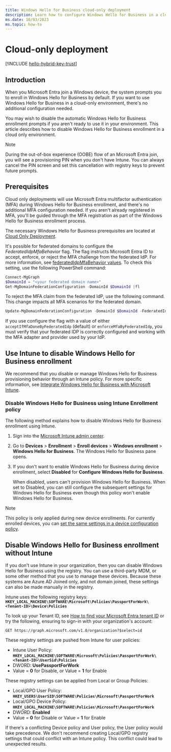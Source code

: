 ```yaml
---
title: Windows Hello for Business cloud-only deployment
description: Learn how to configure Windows Hello for Business in a cloud-only deployment scenario.
ms.date: 10/03/2023
ms.topic: how-to
---
```

# Cloud-only deployment

[!INCLUDE [hello-hybrid-key-trust](./includes/hello-cloud.md)]

## Introduction

When you Microsoft Entra join a Windows device, the system prompts you to enroll in Windows Hello for Business by default. If you want to use Windows Hello for Business in a cloud-only environment, there's no additional configuration needed.

You may wish to disable the automatic Windows Hello for Business enrollment prompts if you aren't ready to use it in your environment. This article describes how to disable Windows Hello for Business enrollment in a cloud only environment.

> [!NOTE]
> During the out-of-box experience (OOBE) flow of an Microsoft Entra join, you will see a provisioning PIN when you don't have Intune. You can always cancel the PIN screen and set this cancellation with registry keys to prevent future prompts.

## Prerequisites

Cloud only deployments will use Microsoft Entra multifactor authentication (MFA) during Windows Hello for Business enrollment, and there's no additional MFA configuration needed. If you aren't already registered in MFA, you'll be guided through the MFA registration as part of the Windows Hello for Business enrollment process.

The necessary Windows Hello for Business prerequisites are located at [Cloud Only Deployment](hello-identity-verification.md#azure-ad-cloud-only-deployment).

It's possible for federated domains to configure the *FederatedIdpMfaBehavior* flag. The flag instructs Microsoft Entra ID to accept, enforce, or reject the MFA challenge from the federated IdP. For more information, see [federatedIdpMfaBehavior values](/graph/api/resources/internaldomainfederation?view=graph-rest-1.0#federatedidpmfabehavior-values). To check this setting, use the following PowerShell command:

```powershell
Connect-MgGraph
$DomainId = "<your federated domain name>"
Get-MgDomainFederationConfiguration -DomainId $DomainId |fl
```

To reject the MFA claim from the federated IdP, use the following command. This change impacts all MFA scenarios for the federated domain.

```powershell
Update-MgDomainFederationConfiguration -DomainId $DomainId -FederatedIdpMfaBehavior rejectMfaByFederatedIdp
```

If you use configure the flag with a value of either `acceptIfMfaDoneByFederatedIdp` (default) or `enforceMfaByFederatedIdp`, you must verify that your federated IDP is correctly configured and working with the MFA adapter and provider used by your IdP.

## Use Intune to disable Windows Hello for Business enrollment

We recommend that you disable or manage Windows Hello for Business provisioning behavior through an Intune policy. For more specific information, see [Integrate Windows Hello for Business with Microsoft Intune](/mem/intune/protect/windows-hello).

### Disable Windows Hello for Business using Intune Enrollment policy

The following method explains how to disable Windows Hello for Business enrollment using Intune.

1. Sign into the [Microsoft Intune admin center](https://go.microsoft.com/fwlink/?linkid=2109431).
2. Go to **Devices** > **Enrollment** > **Enroll devices** > **Windows enrollment** > **Windows Hello for Business**. The Windows Hello for Business pane opens.
3. If you don't want to enable Windows Hello for Business during device enrollment, select **Disabled** for **Configure Windows Hello for Business**.

    When disabled, users can't provision Windows Hello for Business. When set to Disabled, you can still configure the subsequent settings for Windows Hello for Business even though this policy won't enable Windows Hello for Business.

> [!NOTE]
> This policy is only applied during new device enrollments. For currently enrolled devices, you can [set the same settings in a device configuration policy](hello-manage-in-organization.md).

## Disable Windows Hello for Business enrollment without Intune

If you don't use Intune in your organization, then you can disable Windows Hello for Business using the registry. You can use a third-party MDM, or some other method that you use to manage these devices. Because these systems are Azure AD Joined only, and not domain joined, these settings can also be made manually in the registry.

Intune uses the following registry keys: **`HKEY_LOCAL_MACHINE\SOFTWARE\Microsoft\Policies\PassportForWork\<Tenant-ID>\Device\Policies`**

To look up your Tenant ID, see [How to find your Microsoft Entra tenant ID](/azure/active-directory/fundamentals/how-to-find-tenant) or try the following, ensuring to sign-in with your organization's account:

```msgraph-interactive
GET https://graph.microsoft.com/v1.0/organization?$select=id
```

These registry settings are pushed from Intune for user policies:

- Intune User Policy: **`HKEY_LOCAL_MACHINE\SOFTWARE\Microsoft\Policies\PassportForWork\<Tenant-ID>\UserSid\Policies`**
- DWORD: **UsePassportForWork**
- Value = **0** for Disable, or Value = **1** for Enable

These registry settings can be applied from Local or Group Policies:

- Local/GPO User Policy: **`HKEY_USERS\UserSID\SOFTWARE\Policies\Microsoft\PassportForWork`**
- Local/GPO Device Policy: **`HKEY_LOCAL_MACHINE\SOFTWARE\Policies\Microsoft\PassportForWork`**
- DWORD: **Enabled**
- Value = **0** for Disable or Value = **1** for Enable

If there's a conflicting Device policy and User policy, the User policy would take precedence. We don't recommend creating Local/GPO registry settings that could conflict with an Intune policy. This conflict could lead to unexpected results.
